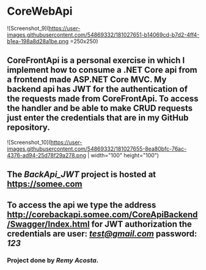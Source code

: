 # CoreWebApi

![Screenshot_9](https://user-images.githubusercontent.com/54869332/181027651-b14069cd-b7d2-4ff4-b1ea-198a8d28a1be.png =250x250)

## CoreFrontApi is a personal exercise in which I implement how to consume a .NET Core api from a frontend made ASP.NET Core MVC. My backend api has JWT for the authentication of the requests made from CoreFrontApi. To access the handler and be able to make CRUD requests just enter the credentials that are in my GitHub repository.
 
![Screenshot_10](https://user-images.githubusercontent.com/54869332/181027655-8ea80bfc-76ac-4376-ad94-25d78f29a278.png | width="100" height="100")

## The *BackApi_JWT* project is hosted at <https://somee.com>

## To access the api we type the address <http://corebackapi.somee.com/CoreApiBackend/Swagger/Index.html> for JWT authorization the credentials are user: *test@gmail.com* password: *123*
  

### Project done by *Remy Acosta*.
